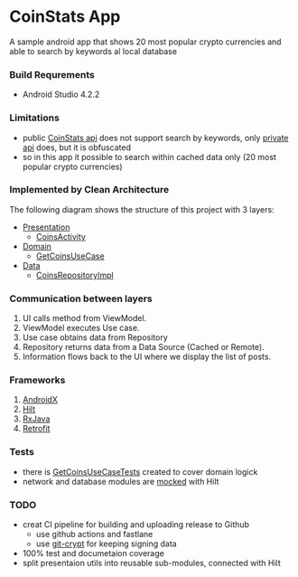 # CoinStats App
A sample android app that shows 20 most popular crypto currencies and able to search by keywords al local database

### Build Requrements
- Android Studio 4.2.2

### Limitations
- public [CoinStats api](https://documenter.getpostman.com/view/5734027/RzZ6Hzr3) does not support search by keywords, only [private api](https://api.coin-stats.com/v4/coins?&limit=5&keyword=doge) does, but it is obfuscated
- so in this app it possible to search within cached data only (20 most popular crypto currencies)

### Implemented by Clean Architecture
The following diagram shows the structure of this project with 3 layers:
- [Presentation](/app/src/main/java/com/coinstats/app/presentation)
  - [CoinsActivity](app/src/main/java/com/coinstats/app/presentation/coins/CoinsActivity.kt)
- [Domain](/app/src/main/java/com/coinstats/app/domain)
  - [GetCoinsUseCase](app/src/main/java/com/coinstats/app/domain/usecase/GetCoinsUseCase.kt) 
- [Data](/app/src/main/java/com/coinstats/app/data)
  - [CoinsRepositoryImpl](app/src/main/java/com/coinstats/app/data/repository/CoinsRepositoryImpl.kt) 
  
### Communication between layers

1. UI calls method from ViewModel.
1. ViewModel executes Use case.
1. Use case obtains data from Repository
1. Repository returns data from a Data Source (Cached or Remote).
1. Information flows back to the UI where we display the list of posts.

### Frameworks

1. [AndroidX](https://developer.android.com/jetpack/androidx)
1. [Hilt](https://dagger.dev/hilt/)
1. [RxJava](https://github.com/ReactiveX/RxJava)
1. [Retrofit](https://square.github.io/retrofit/)

### Tests
- there is [GetCoinsUseCaseTests](app/src/androidTest/java/com/coinstats/app/GetCoinsUseCaseTests.kt) created to cover domain logick
- network and database modules are [mocked](app/src/androidTest/java/com/coinstats/app/mock/) with Hilt

### TODO
- creat CI pipeline for building and uploading release to Github
  - use github actions and fastlane
  - use [git-crypt](https://github.com/AGWA/git-crypt) for keeping signing data
- 100% test and documetaion coverage
- split presentaion utils into reusable sub-modules, connected with Hilt